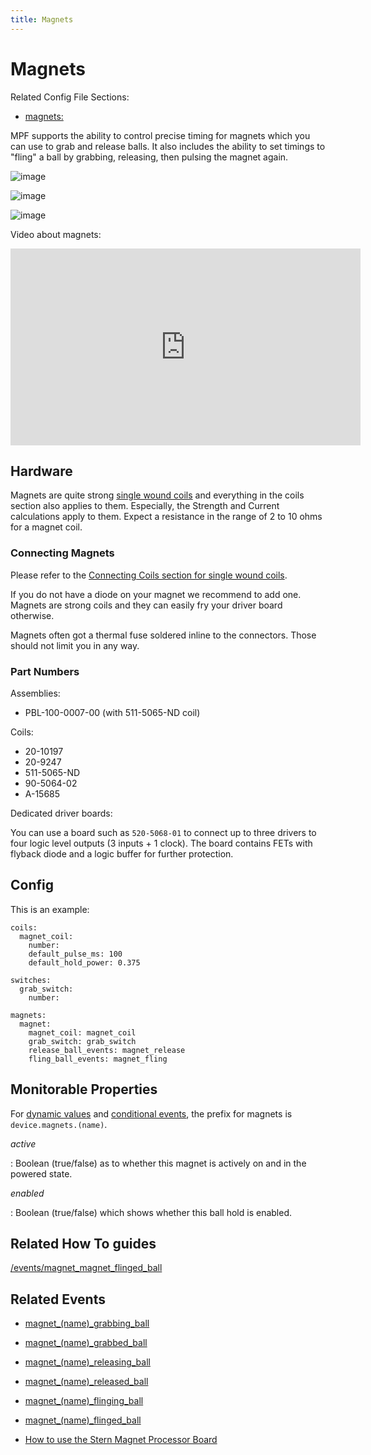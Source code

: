 ```yaml
---
title: Magnets
---
```


# Magnets


Related Config File Sections:

* [magnets:](../../config/magnets.md)

MPF supports the ability to control precise timing for magnets which you
can use to grab and release balls. It also includes the ability to set
timings to "fling" a ball by grabbing, releasing, then pulsing the
magnet again.

![image](../images/magnet1.jpg)

![image](../images/magnet2.jpg)

![image](../images/magnet3.jpg)

Video about magnets:

<div class="video-wrapper">
<iframe width="560" height="315" src="https://www.youtube.com/embed/XGnrfO3eJD0" title="YouTube video player" frameborder="0" allow="accelerometer; autoplay; clipboard-write; encrypted-media; gyroscope; picture-in-picture" allowfullscreen></iframe>
</div>

## Hardware

Magnets are quite strong
[single wound coils](../coils/index.md)
and everything in the coils section also applies to them. Especially,
the Strength and Current calculations apply to them. Expect a resistance
in the range of 2 to 10 ohms for a magnet coil.

### Connecting Magnets

Please refer to the
[Connecting Coils section for single wound coils](../coils/index.md).

If you do not have a diode on your magnet we recommend to add one.
Magnets are strong coils and they can easily fry your driver board
otherwise.

Magnets often got a thermal fuse soldered inline to the connectors.
Those should not limit you in any way.

### Part Numbers

Assemblies:

* PBL-100-0007-00 (with 511-5065-ND coil)

Coils:

* 20-10197
* 20-9247
* 511-5065-ND
* 90-5064-02
* A-15685

Dedicated driver boards:

You can use a board such as `520-5068-01` to connect up to three drivers
to four logic level outputs (3 inputs + 1 clock). The board contains
FETs with flyback diode and a logic buffer for further protection.

## Config

This is an example:

``` mpf-config
coils:
  magnet_coil:
    number:
    default_pulse_ms: 100
    default_hold_power: 0.375

switches:
  grab_switch:
    number:

magnets:
  magnet:
    magnet_coil: magnet_coil
    grab_switch: grab_switch
    release_ball_events: magnet_release
    fling_ball_events: magnet_fling
```

## Monitorable Properties

For
[dynamic values](../../config/instructions/dynamic_values.md) and
[conditional events](../../events/overview/conditional.md), the prefix for magnets is `device.magnets.(name)`.

*active*

:   Boolean (true/false) as to whether this magnet is actively on and in
    the powered state.

*enabled*

:   Boolean (true/false) which shows whether this ball hold is enabled.

## Related How To guides

[/events/magnet_magnet_flinged_ball](stern_magnet_pcb.md)

## Related Events

* [magnet_(name)_grabbing_ball](../../events/magnet_magnet_grabbing_ball.md)
* [magnet_(name)_grabbed_ball](../../events/magnet_magnet_grabbed_ball.md)
* [magnet_(name)_releasing_ball](../../events/magnet_magnet_releasing_ball.md)
* [magnet_(name)_released_ball](../../events/magnet_magnet_released_ball.md)
* [magnet_(name)_flinging_ball](../../events/magnet_magnet_flinging_ball.md)
* [magnet_(name)_flinged_ball](../../events/magnet_magnet_flinged_ball.md)

* [How to use the Stern Magnet Processor Board](stern_magnet_pcb.md)
